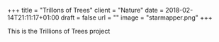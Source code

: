 +++
title = "Trillons of Trees"
client = "Nature"
date = 2018-02-14T21:11:17+01:00
draft = false
url = ""
image = "starmapper.png"
+++

This is the Trillions of Trees project